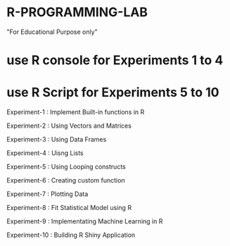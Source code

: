 # R-PROGRAMMING-LAB
"For Educational Purpose only"

# use R console for Experiments 1 to 4
# use R Script for Experiments 5 to 10

Experiment-1 : Implement Built-in functions in R

Experiment-2 : Using Vectors and Matrices

Experiment-3 : Using Data Frames

Experiment-4 : Uisng Lists

Experiment-5 : Using Looping constructs

Experiment-6 : Creating custom function

Experiment-7 : Plotting Data

Experiment-8 : Fit Statistical Model using R

Experiment-9 : Implementating Machine Learning in R

Experiment-10 : Building R Shiny Application
